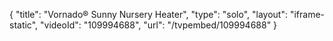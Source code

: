 {
    "title": "Vornado&reg; Sunny Nursery Heater",
    "type": "solo",
    "layout": "iframe-static",
    "videoId": "109994688",
    "url": "\/tvpembed\/109994688"
}